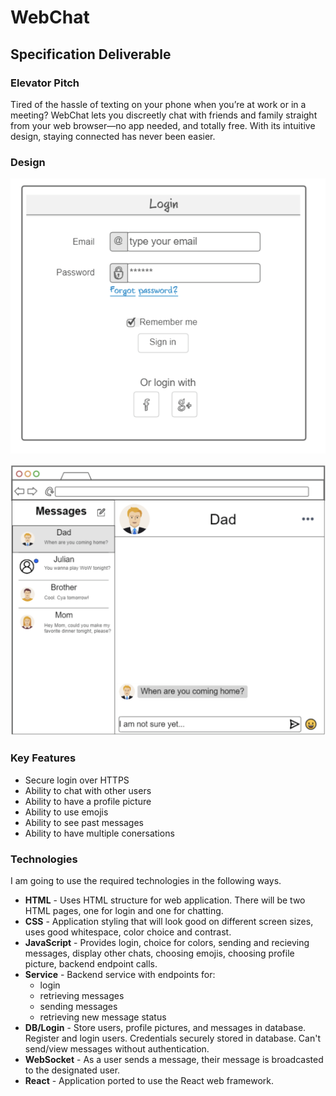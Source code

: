 # WebChat 

## Specification Deliverable

### Elevator Pitch

Tired of the hassle of texting on your phone when you’re at work or in a meeting? WebChat lets you discreetly chat with friends and family straight from your web browser—no app needed, and totally free. With its intuitive design, staying connected has never been easier. 

### Design

![Login](images/login.png)

![Mock](images/WebChat.png)

### Key Features

- Secure login over HTTPS
- Ability to chat with other users
- Ability to have a profile picture
- Ability to use emojis
- Ability to see past messages
- Ability to have multiple conersations

### Technologies

I am going to use the required technologies in the following ways.

- **HTML** - Uses HTML structure for web application. There will be two HTML pages, one for login and one for chatting. 
- **CSS** - Application styling that will look good on different screen sizes, uses good whitespace, color choice and contrast.
- **JavaScript** - Provides login, choice for colors, sending and recieving messages, display other chats, choosing emojis, choosing profile picture, backend endpoint calls.
- **Service** - Backend service with endpoints for:
  - login
  - retrieving messages
  - sending messages
  - retrieving new message status
- **DB/Login** - Store users, profile pictures, and messages in database. Register and login users. Credentials securely stored in database. Can't send/view messages without authentication.
- **WebSocket** - As a user sends a message, their message is broadcasted to the designated user.
- **React** - Application ported to use the React web framework.